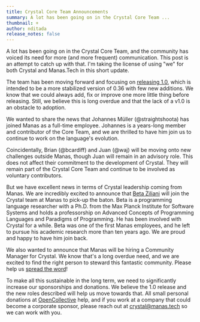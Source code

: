 ```yaml
---
title: Crystal Core Team Announcements
summary: A lot has been going on in the Crystal Core Team ...
thumbnail: +
author: nditada
release_notes: false
---
```


A lot has been going on in the Crystal Core Team, and the community has voiced its need for more (and more frequent) communication. This post is an attempt to catch up with that. I'm taking the license of using "we" for both Crystal and Manas.Tech in this short update.

The team has been moving forward and focusing on [releasing 1.0](/2021/03/22/crystal-1.0-what-to-expect/), which is intended to be a more stabilized version of 0.36 with few new additions. We know that we could always add, fix or improve one more little thing before releasing. Still, we believe this is long overdue and that the lack of a v1.0 is an obstacle to adoption.

We wanted to share the news that Johannes Müller (@straightshoota) has joined Manas as a full-time employee. Johannes is a years-long member and contributor of the Core Team, and we are thrilled to have him join us to continue to work on the language's evolution.

Coincidentally, Brian (@bcardiff) and Juan (@waj) will be moving onto new challenges outside Manas, though Juan will remain in an advisory role. This does not affect their commitment to the development of Crystal. They will remain part of the Crystal Core Team and continue to be involved as voluntary contributors.

But we have excellent news in terms of Crystal leadership coming from Manas. We are incredibly excited to announce that [Beta Ziliani](https://people.mpi-sws.org/~beta/) will join the Crystal team at Manas to pick-up the baton. Beta is a programming language researcher with a Ph.D. from the Max Planck Institute for Software Systems and holds a professorship on Advanced Concepts of Programming Languages and Paradigms of Programming. He has been involved with Crystal for a while. Beta was one of the first Manas employees, and he left to pursue his academic research more than ten years ago. We are proud and happy to have him join back.

We also wanted to announce that Manas will be hiring a Community Manager for Crystal. We know that's a long overdue need, and we are excited to find the right person to steward this fantastic community. Please help us [spread the word](https://manas.tech/join/)!

To make all this sustainable in the long term, we need to significantly increase our sponsorships and donations. We believe the 1.0 release and the new roles described will help us move towards that. All small personal donations at [OpenCollective](https://opencollective.com/crystal-lang) help, and if you work at a company that could become a corporate sponsor, please reach out at [crystal@manas.tech](mailto:crystal@manas.tech) so we can work with you.
